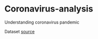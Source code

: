 # Coronavirus-analysis

Understanding coronavirus pandemic

Dataset [source](https://www.kaggle.com/sudalairajkumar/novel-corona-virus-2019-dataset)
